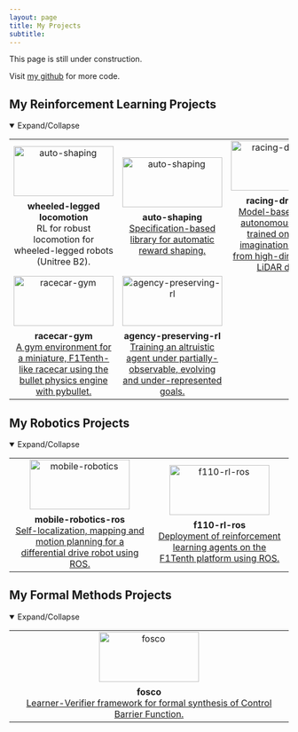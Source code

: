 ```yaml
---
layout: page
title: My Projects
subtitle: 
---
```


This page is still under construction.

Visit [my github](https://github.com/luigiberducci) for more code.

## My Reinforcement Learning Projects
<details open>
<summary>Expand/Collapse</summary>

<table id="repo-table">
<tbody>
<tr>
    <td id="wheeled-legged locomotion"><center>
      <a><img alt="auto-shaping" width="180" height="90" style="object-fit: contain;" src="../assets/img/milo_robot.png"></a>
      <div style="margin-top: 0.5rem"><b>wheeled-legged locomotion</b></div> 
      RL for robust locomotion for wheeled-legged robots (Unitree B2).
    </center></td> 
    <td id="auto-shaping"><center>
      <a><img alt="auto-shaping" width="180" height="90" style="object-fit: contain;" src="../assets/img/auto-shaping-logo.svg"></a>
      <div style="margin-top: 0.5rem"><b>auto-shaping</b></div>
      <a class="repo-description" href="https://github.com/luigiberducci/auto-shaping">
      Specification-based library for automatic reward shaping. 
      </a>
    </center></td> 
    <td id="racing-dreamer"><center>
      <a><img alt="racing-dreamer" width="180" height="90" style="object-fit: contain;" src="../assets/img/racing-dreamer.gif"></a>
      <div style="margin-top: 0.5rem"><b>racing-dreamer</b></div>
      <a class="repo-description" href="https://github.com/CPS-TUWien/racing_dreamer">
      Model-based RL for autonomous racing trained on latent imagination learned from high-dimensional LiDAR data.  
      </a>
    </center></td>
</tr>
<tr>
    <td id="racecar-gym"><center>
      <a><img alt="racecar-gym" width="180" height="90" style="object-fit: contain;" src="../assets/img/racecar_single.gif"></a>
      <div style="margin-top: 0.5rem"><b>racecar-gym</b></div>
      <a class="repo-description" href="https://github.com/axelbr/racecar_gym">
      A gym environment for a miniature, F1Tenth-like racecar using the bullet physics engine with pybullet.
      </a>
    </center></td>
    <td id="agency-preserving-rl"><center>
      <a><img alt="agency-preserving-rl" width="180" height="90" style="object-fit: contain;" src="../assets/img/agency-hackaton.gif"></a>
      <div style="margin-top: 0.5rem"><b>agency-preserving-rl</b></div>
      <a class="repo-description" href="https://github.com/luigiberducci/agency_hackaton/">
      Training an altruistic agent under partially-observable, evolving and under-represented goals.
      </a>
    </center></td>
</tr>
</tbody>
</table>

</details>

## My Robotics Projects
<details open>
<summary>Expand/Collapse</summary>

<table id="repo-table">
<tbody>
<tr>
    <td id="mobile-robotics"><center>
      <a><img alt="mobile-robotics" width="180" height="90" style="object-fit: contain;" src="../assets/img/mr_goto_obstacleavoidance.gif"></a>
      <div style="margin-top: 0.5rem"><b>mobile-robotics-ros</b></div>
      <a class="repo-description" href="https://github.com/luigiberducci/mobile_robotics">
      Self-localization, mapping and motion planning for a differential drive robot using ROS. 
      </a>
    </center></td>
    <td id="f110-rl-ros"><center>
      <a><img alt="f110-rl-ros" width="180" height="90" style="object-fit: contain;" src="../assets/img/f110-rl-ros.png"></a>
      <div style="margin-top: 0.5rem"><b>f110-rl-ros</b></div>
      <a class="repo-description" href="https://github.com/luigiberducci/f1tenth_rl_agent">
      Deployment of reinforcement learning agents on the F1Tenth platform using ROS.
      </a>
    </center></td>
</tr>
</tbody>
</table>

</details>

## My Formal Methods Projects
<details open>
<summary>Expand/Collapse</summary>

<table id="repo-table">
<tbody>
<tr>
    <td id="fosco"><center>
      <a><img alt="fosco" width="180" height="90" style="object-fit: contain;" src="../assets/img/fosco.gif"></a>
      <div style="margin-top: 0.5rem"><b>fosco</b></div>
      <a class="repo-description" href="https://github.com/luigiberducci/fosco">
      Learner-Verifier framework for formal synthesis of Control Barrier Function. 
      </a>
    </center></td>
</tr>
</tbody>
</table>

</details>

<!--
## My Machine Learning Projects
<details open>
<summary>Expand/Collapse</summary>

<table id="repo-table">
<tbody>
<tr>
    <td id="video-emotion-detector"><center>
      <a><img alt="video-emotion-detector" width="180" height="90" style="object-fit: contain;" src="../assets/img/video-emotion-detection.PNG"></a>
      <div style="margin-top: 0.5rem"><b>video-emotion-detector</b></div>
      <a class="repo-description">
      Emotion detection and face recognition from videos using SVM and LBPH with sliding window. 
      </a>
    </center></td>
</tr>
</tbody>
</table>


</details>
-->

